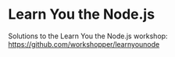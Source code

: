 # Learn You the Node.js
Solutions to the Learn You the Node.js workshop: https://github.com/workshopper/learnyounode

